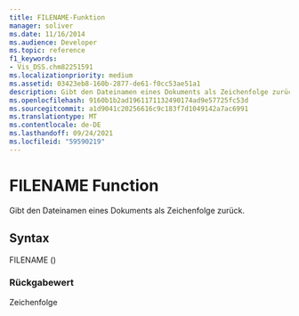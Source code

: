 ```yaml
---
title: FILENAME-Funktion
manager: soliver
ms.date: 11/16/2014
ms.audience: Developer
ms.topic: reference
f1_keywords:
- Vis_DSS.chm82251591
ms.localizationpriority: medium
ms.assetid: 03423eb8-160b-2877-de61-f0cc53ae51a1
description: Gibt den Dateinamen eines Dokuments als Zeichenfolge zurück.
ms.openlocfilehash: 9160b1b2ad1961171132490174ad9e57725fc53d
ms.sourcegitcommit: a1d9041c20256616c9c183f7d1049142a7ac6991
ms.translationtype: MT
ms.contentlocale: de-DE
ms.lasthandoff: 09/24/2021
ms.locfileid: "59590219"
---
```

# <a name="filename-function"></a>FILENAME Function

Gibt den Dateinamen eines Dokuments als Zeichenfolge zurück.
  
## <a name="syntax"></a>Syntax

FILENAME ()
  
### <a name="return-value"></a>Rückgabewert

Zeichenfolge
  

